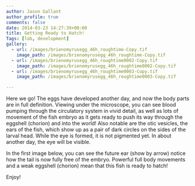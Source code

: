 ```yaml
---
author: Jason Gallant
author_profile: true
comments: false
date: 2014-03-23 14:27:39+00:00
title: Getting Ready to Hatch!
Tags: [lab, development]
gallery:
  - url: /images/brienomyrusegg_46h_roughtime-Copy.tif
    image_path: /images/brienomyrusegg_46h_roughtime-Copy.tif
  - url: /images/brienomyrusegg_46h_roughtime0002-Copy.tif
    image_path: /images/brienomyrusegg_46h_roughtime0002-Copy.tif
  - url: /images/brienomyrusegg_46h_roughtime0003-Copy.tif
    image_path: /images/brienomyrusegg_46h_roughtime0003-Copy.tif

---
```


Here we go!  The eggs have developed another day, and now the body parts are in full definition.  Viewing under the microscope, you can see blood pumping through the circulatory system in vivid detail, as well as lots of movement of the fish embryo as it gets ready to push its way through the eggshell (chorion) and into the world!   Also notable are the otic vesicles, the ears of the fish, which show up as a pair of dark circles on the sides of the larval head.  While the eye is formed, it is not pigmented yet.  In about another day, the eye will be visible.  

In the first image below, you can see the future ear (show by arrow) notice how the tail is now fully free of the embryo. Powerful full body movements and a weak eggshell (chorion) mean that this fish is ready to hatch!

Enjoy!
